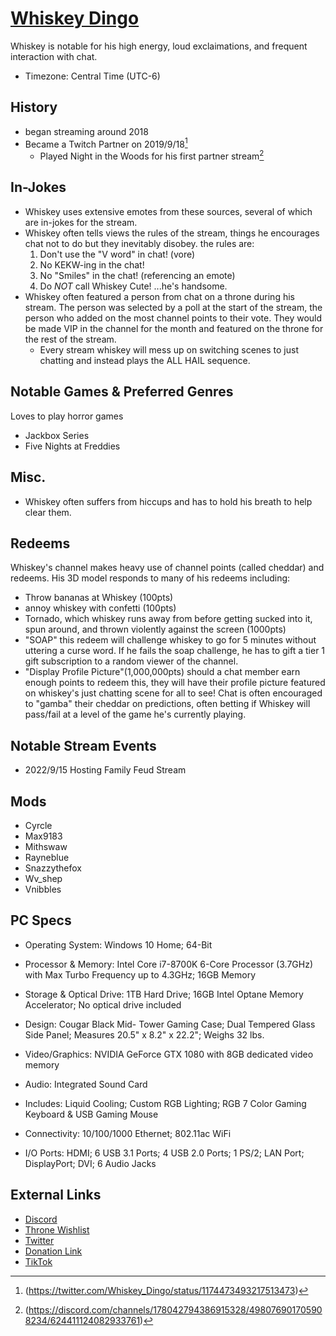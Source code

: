 # [Whiskey Dingo](https://www.tiktok.com/@whiskeyding0)

Whiskey is notable for his high energy, loud exclaimations, and frequent interaction with chat.

- Timezone: Central Time (UTC-6)

## History

- began streaming around 2018
- Became a Twitch Partner on 2019/9/18[^1]
  - Played Night in the Woods for his first partner stream[^2]

## In-Jokes

- Whiskey uses extensive emotes from these sources, several of which are in-jokes for the stream.
- Whiskey often tells views the rules of the stream, things he encourages chat not to do but they inevitably disobey. the rules are:
  1. Don't use the "V word" in chat! (vore)
  2. No KEKW-ing in the chat!
  3. No "Smiles" in the chat! (referencing an emote)
  4. Do *NOT* call Whiskey Cute! ...he's handsome.
- Whiskey often featured a person from chat on a throne during his stream. The person was selected by a poll at the start of the stream, the person who added on the most channel points to their vote. They would be made VIP in the channel for the month and featured on the throne for the rest of the stream. 
  - Every stream whiskey will mess up on switching scenes to just chatting and instead plays the ALL HAIL sequence.

## Notable Games & Preferred Genres

Loves to play horror games
- Jackbox Series
- Five Nights at Freddies

## Misc.

- Whiskey often suffers from hiccups and has to hold his breath to help clear them.

## Redeems

Whiskey's channel makes heavy use of channel points (called cheddar) and redeems. His 3D model responds to many of his redeems including:
- Throw bananas at Whiskey (100pts)
- annoy whiskey with confetti (100pts)
- Tornado, which whiskey runs away from before getting sucked into it, spun around, and thrown violently against the screen (1000pts)
- "SOAP" this redeem will challenge whiskey to go for 5 minutes without uttering a curse word. If he fails the soap challenge, he has to gift a tier 1 gift subscription to a random viewer of the channel.
- "Display Profile Picture"(1,000,000pts) should a chat member earn enough points to redeem this, they will have their profile picture featured on whiskey's just chatting scene for all to see!
Chat is often encouraged to "gamba" their cheddar on predictions, often betting if Whiskey will pass/fail at a level of the game he's currently playing. 

## Notable Stream Events

- 2022/9/15 Hosting Family Feud Stream

## Mods

- Cyrcle
- Max9183
- Mithswaw
- Rayneblue
- Snazzythefox
- Wv_shep
- Vnibbles

## PC Specs

- Operating System: Windows 10 Home; 64-Bit

- Processor & Memory: Intel Core i7-8700K 6-Core Processor (3.7GHz) with Max Turbo Frequency up to 4.3GHz; 16GB Memory

- Storage & Optical Drive: 1TB Hard Drive; 16GB Intel Optane Memory Accelerator; No optical drive included

- Design: Cougar Black Mid- Tower Gaming Case; Dual Tempered Glass Side Panel; Measures 20.5" x 8.2" x 22.2"; Weighs 32 lbs.

- Video/Graphics: NVIDIA GeForce GTX 1080 with 8GB dedicated video memory

- Audio: Integrated Sound Card

- Includes: Liquid Cooling; Custom RGB Lighting; RGB 7 Color Gaming Keyboard & USB Gaming Mouse

- Connectivity: 10/100/1000 Ethernet; 802.11ac WiFi

- I/O Ports: HDMI; 6 USB 3.1 Ports; 4 USB 2.0 Ports; 1 PS/2; LAN Port; DisplayPort; DVI; 6 Audio Jacks

## External Links

- [Discord](https://discord.com/invite/dingoden)
- [Throne Wishlist](https://throne.me/u/whiskeyding0)
- [Twitter](https://twitter.com/Whiskey_Dingo)
- [Donation Link](https://streamlabs.com/whiskeyding0/tip)
- [TikTok](https://www.tiktok.com/@whiskeyding0)

[^1]: (https://twitter.com/Whiskey_Dingo/status/1174473493217513473)
[^2]: (https://discord.com/channels/178042794386915328/498076901705908234/624411124082933761)

